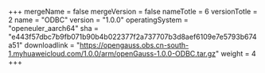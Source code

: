 +++
mergeName = false
mergeVersion = false
nameTotle = 6
versionTotle = 2
name = "ODBC"
version = "1.0.0"
operatingSystem = "openeuler_aarch64"
sha = "e443f57dbc7b9fb071b90b4b022377f2a737707b3d8aef6109e7e5793b674a51"
downloadlink = "https://opengauss.obs.cn-south-1.myhuaweicloud.com/1.0.0/arm/openGauss-1.0.0-ODBC.tar.gz"
weight =  4
+++